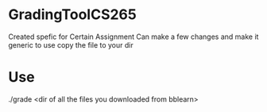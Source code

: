 # GradingToolCS265
Created spefic for Certain Assignment
Can make a few changes and make it generic
to use
copy the file to your dir
# Use
./grade \<dir of all the files you downloaded from bblearn\>

